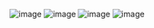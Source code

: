 ![image](https://github.com/ForeverTainted/ForeverTainted/assets/155183784/e24da1b4-b18d-435c-8511-b88a340d6758)
![image](https://github.com/ForeverTainted/ForeverTainted/assets/155183784/4123a8a0-faf1-439c-93f7-caefb3dc80ef)
![image](https://github.com/ForeverTainted/ForeverTainted/assets/155183784/34492fcb-bf42-4f24-aa17-0a7c01f43da1)
![image](https://github.com/ForeverTainted/ForeverTainted/assets/155183784/76dcd3be-4c37-41a8-bc0b-407dd719c1bb)
